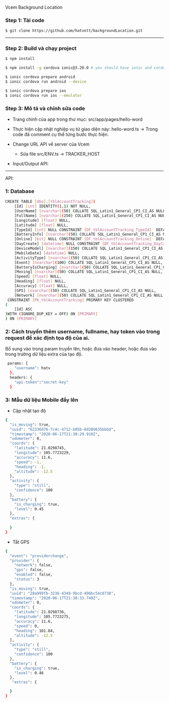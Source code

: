  Vcem Background Location

### Step 1: Tải code

```bash
$ git clone https://github.com/hatvott/backgroundLocation.git
```

----------------------------------------------------------------------------

### Step 2:  Build và chạy project

```bash
$ npm install

$ npm install -g cordova ionic@3.20.0 # you should have ionic and cordova installed

$ ionic cordova prepare android
$ ionic cordova run android --device

$ ionic cordova prepare ios
$ ionic cordova run ios --emulator

```

### Step 3:  Mô tả và chỉnh sửa code
- Trang  chính của app trong thư mục: src/app/pages/hello-word
- Thực hiện cập nhật nghiệp vụ từ giao diện này: hello-word.ts -> Trong code đã comment cụ thể từng bước thực hiện.
- Change URL API về server của Vcem
	+ Sửa file src/ENV.ts -> TRACKER_HOST

- Input/Output API:

--------------------------------------------------------------------------------------------------------------------------

API:
### 1: Database
```bash
CREATE TABLE [dbo].[tblAccountTracking](
	[Id] [int] IDENTITY(1,1) NOT NULL,
	[UserName] [nvarchar](50) COLLATE SQL_Latin1_General_CP1_CI_AS NULL,
	[FullName] [nvarchar](250) COLLATE SQL_Latin1_General_CP1_CI_AS NULL,
	[Longitude] [float] NULL,
	[Latitude] [float] NULL,
	[TypeId] [int] NULL CONSTRAINT [DF_tblAccountTracking_TypeId]  DEFAULT ((0)),
	[BatteryInfo] [nvarchar](50) COLLATE SQL_Latin1_General_CP1_CI_AS NULL,
	[Online] [bit] NULL CONSTRAINT [DF_tblAccountTracking_Online]  DEFAULT ((1)),
	[DayCreate] [datetime] NULL CONSTRAINT [DF_tblAccountTracking_DayCreate]  DEFAULT (getdate()),
	[DeviceModel] [nvarchar](150) COLLATE SQL_Latin1_General_CP1_CI_AS NULL,
	[MobileDate] [datetime] NULL,
	[ActivityType] [nvarchar](50) COLLATE SQL_Latin1_General_CP1_CI_AS NULL,
	[Event] [nvarchar](100) COLLATE SQL_Latin1_General_CP1_CI_AS NULL,
	[BatteryIsCharging] [nvarchar](50) COLLATE SQL_Latin1_General_CP1_CI_AS NULL,
	[Moving] [nvarchar](50) COLLATE SQL_Latin1_General_CP1_CI_AS NULL,
	[Speed] [float] NULL,
	[Heading] [float] NULL,
	[Accuracy] [float] NULL,
	[GPS] [nvarchar](50) COLLATE SQL_Latin1_General_CP1_CI_AS NULL,
	[Network] [nvarchar](50) COLLATE SQL_Latin1_General_CP1_CI_AS NULL,
 CONSTRAINT [PK_tblAccountTracking] PRIMARY KEY CLUSTERED 
(
	[Id] ASC
)WITH (IGNORE_DUP_KEY = OFF) ON [PRIMARY]
) ON [PRIMARY]

```
### 2: Cách truyền thêm username, fullname, hay token vào trong request để xác định tọa độ của ai.
Bổ sung vào trong param truyền lên, hoặc đưa vào header, hoặc đưa vào trong trường dữ liệu extra của tạo độ.
```bash
 params: {
    "username": hatv
  },
  headers: {
    "api-token":"secret-key"
  }
```
### 3: Mẫu dữ liệu Mobile đẩy lên
- Cập nhật tạo độ
```bash
{
  "is_moving": true,
  "uuid": "62336d76-7c4c-4712-b05b-0d20d635bbbd",
  "timestamp": "2020-06-17T21:38:29.918Z",
  "odometer": 0,
  "coords": {
    "latitude": 21.0298745,
    "longitude": 105.7723229,
    "accuracy": 11.6,
    "speed": -1,
    "heading": -1,
    "altitude": -12.5
  },
  "activity": {
    "type": "still",
    "confidence": 100
  },
  "battery": {
    "is_charging": true,
    "level": 0.45
  },
  "extras": {
     
  }
}
```
- Tắt GPS 
```bash
{
  "event": "providerchange",
  "provider": {
    "network": false,
    "gps": false,
    "enabled": false,
    "status": 3
  },
  "is_moving": true,
  "uuid": "28a999fb-3236-4349-9bcd-496bc54c0738",
  "timestamp": "2020-06-17T21:38:33.749Z",
  "odometer": 0,
  "coords": {
    "latitude": 21.0298736,
    "longitude": 105.7723275,
    "accuracy": 11.6,
    "speed": 0,
    "heading": 101.84,
    "altitude": -12.5
  },
  "activity": {
    "type": "still",
    "confidence": 100
  },
  "battery": {
    "is_charging": true,
    "level": 0.46
  },
   "extras": {

  }
}
```



